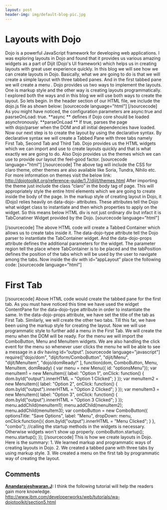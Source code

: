 ```yaml
---
layout: post
header-img: img/default-blog-pic.jpg
---
```


# Layouts with Dojo

Dojo is a powerful JavaScript framework for developing web applications. I was exploring layouts in Dojo and found that it provides us various amazing widgets as a part of Dijit (Dojo's UI framework) which helps us in creating layouts with great user experience quickly. In this blog we will see how we can create layouts in Dojo. Basically, what we are going to do is that we will create a simple layout with three tabbed panes. And in the first tabbed pane we will create a menu . Dojo provides us two ways to implement the layouts. One is markup style and the other way is creating layouts programmatically. I explored both the ways and in this blog we will use both ways to create the layout. So lets begin. In the header section of our HTML file, we include the dojo.js file as shown below: [sourcecode language="html"] <script src='http://ajax.googleapis.com/ajax/libs/dojo/1.7.1/dojo/dojo.js' data-dojo-config="async: true, parseOnLoad: true"> </script> [/sourcecode] As you might have noticed, the configuration parameters are async:true and pasrseOnLoad: true. **async ** defines if Dojo core should be loaded asynchronously. **parseOnLoad ** If true, parses the page with dojo/parser when the DOM and all initial dependencies have loaded. Now our next step is to create the layout by using the declarative syntax. By declarative syntax we will create a Tabbed Pane with three tabs namely First Tab, Second Tab and Third Tab. Dojo provides us the HTML widgets which we can import and use to create layouts quickly and that is what exactly we are going to do. Also Dojo provides us the themes which we can use to provide our layout the feel-good factor. [sourcecode language="html"] <link rel="stylesheet" media="screen" href="http://ajax.googleapis.com/ajax/libs/dojo/1.7.1/dijit/themes/claro/claro.css" /> [/sourcecode] The above tag will include the CSS for claro theme, other themes are also available like Soria, Tundra, Nihilo etc. For more information on themes visit the below link: <http://dojotoolkit.org/reference-guide/1.7/dijit/themes.html> After importing the theme just include the class “claro” in the body tag of page. This will appropriately style the entire html elements which we are going to create inside the body of the page. In the markup style of creating layout in Dojo, it (Dojo) relies heavily on data-dojo- attributes. These attributes tell the Dojo what widget class to instantiate and then which properties to apply on the widget. So this means below HTML div is not just ordinary div but infact it is TabConatiner Widget provided by the Dojo. [sourcecode language="html"] <div class="demoLayout" id="appLayout" data-dojo-props="region: 'center', tabPosition: 'bottom'" data-dojo-type="dijit.layout.TabContainer"> </div> [/sourcecode] The above HTML code will create a Tabbed Container which allows us to create tabs inside it. The data-dojo-type attribute tell the Dojo parser to instantiate the TabContainer widget. And the data-dojo-props attribute defines the additional parameters for the widget. The parameter region tell the place where TabContainer is to be placed and the tabPosition defines the position of the tabs which will be used by the user to navigate among the tabs. Now inside the div with id=”appLayout” place the following code: [sourcecode language="html"] <div data-dojo-props="title: 'First Tab'" data-dojo-type="dijit.layout.ContentPane" class="centerPanel"> <h1>First Tab</h1> </div> [/sourcecode] Above HTML code would create the tabbed pane for the first tab. As you must have noticed this time we have used the widget ContentPane for the data-dojo-type attribute in order to instantiate the same. In the data-dojo-props attribute, we have set the title of the tab as First Tab. Similarly, we will create the other two tabs. Till this far, we have been using the markup style for creating the layout. Now we will use programmatic style to further add a menu in the First Tab. We will create the menu when the DOM will be ready. For the menu we will import the ComboButton, Menu and MenuItem widgets. We are also handling the click event for the menu so whenever user clicks the menu he will be able to see a message in a div having id=”output”. [sourcecode language="javascript"] require(["dojo/dom", "dijit/form/ComboButton", "dijit/Menu", "dijit/MenuItem", "dojo/domReady!" ], function(dom, ComboButton, Menu, MenuItem, domReady) { var menu = new Menu({ id: "optionsMenu"}); var menuItem1 = new MenuItem({ label: "Option 1", onClick: function() { dom.byId("output").innerHTML = "Option 1 Clicked"; } }); var menuItem2 = new MenuItem({ label: "Option 2", onClick: function() { dom.byId("output").innerHTML = "Option 2 Clicked"; } }); var menuItem3 = new MenuItem({ label: "Option 3", onClick: function() { dom.byId("output").innerHTML = "Option 3 Clicked"; } }); menu.addChild(menuItem1); menu.addChild(menuItem2); menu.addChild(menuItem3); var comboButton = new ComboButton({ optionsTitle: "Save Options", label: "Menu", dropDown: menu, onClick:function(){ dom.byId("output").innerHTML = "Menu Clicked"; } }, "combo"); //calling the startup methods in the widgets is necessary. Otherwise widgets won't show up properly. comboButton.startup(); menu.startup(); }); [/sourcecode] This is how we create layouts in Dojo. Here is the summary: 1\. We learned markup and programmatic ways of creating layouts in Dojo. 2\. We created a tabbed pane with three tabs by using markup style. 3\. We created a menu on the first tab by programmatic way of creating the layout.

## Comments

**[Anandarajeshwaran.J](#8795 "2012-05-15 12:29:24"):** I think the following tutorial will help the readers gain more knowledge. http://www.ibm.com/developerworks/web/tutorials/wa-dojotoolkit/section5.html

